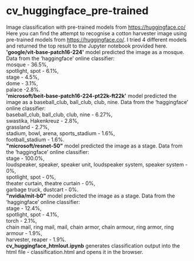 # cv_huggingface_pre-trained
Image classification with pre-trained models from https://huggingface.co/
Here you can find the attempt to recognise a cotton harvester image using pre-trained models from https://huggingface.co/.
I tried 4 different models and returned the top result to the Jupyter notebook provided here.<br>
**'google/vit-base-patch16-224'** model predicted the image as a mosque. Data from the ‘haggingface’ online classifier:<br /> mosque - 36.5%, <br />spotlight, spot - 6.1%,<br /> stage - 4.5%,<br /> dome - 3.1%, <br />palace -2.8%.<br />
**'microsoft/beit-base-patch16-224-pt22k-ft22k'** model predicted the image as a baseball_club, ball_club, club, nine.  Data from the ‘haggingface’ online classifier: <br />baseball_club, ball_club, club, nine - 6.27%,<br /> swastika, Hakenkreuz - 2.8%, <br />grassland - 2.7%,<br /> stadium, bowl, arena, sports_stadium - 1.6%, <br />football_stadium - 1.6%.<br />
**"microsoft/resnet-50"** model predicted the image as a stage. Data from the ‘haggingface’ online classifier:<br />stage - 100.0%, <br />loudspeaker, speaker, speaker unit, loudspeaker system, speaker system - 0%,<br /> spotlight, spot - 0%,<br />theater curtain, theatre curtain - 0%, <br />garbage truck, dustcart - 0%.<br />
**"nvidia/mit-b0"** model predicted the image as a stage. Data from the ‘haggingface’ online classifier:<br /> stage - 12.4%, <br />spotlight, spot - 4.1%,<br /> torch - 2.1%,<br /> chain mail, ring mail, mail, chain armor, chain armour, ring armor, ring armour - 1.9%, <br />harvester, reaper - 1.9%.<br>
**cv_huggingface_htmlout.ipynb** generates classification output into the html file - classification.html and opens it in the browser.
